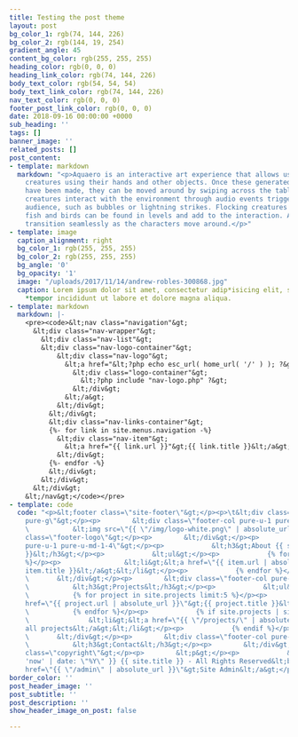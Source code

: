```yaml
---
title: Testing the post theme
layout: post
bg_color_1: rgb(74, 144, 226)
bg_color_2: rgb(144, 19, 254)
gradient_angle: 45
content_bg_color: rgb(255, 255, 255)
heading_color: rgb(0, 0, 0)
heading_link_color: rgb(74, 144, 226)
body_text_color: rgb(54, 54, 54)
body_text_link_color: rgb(74, 144, 226)
nav_text_color: rgb(0, 0, 0)
footer_post_link_color: rgb(0, 0, 0)
date: 2018-09-16 00:00:00 +0000
sub_heading: ''
tags: []
banner_image: ''
related_posts: []
post_content:
- template: markdown
  markdown: "<p>Aquaero is an interactive art experience that allows users to create
    creatures using their hands and other objects. Once these generated creatures
    have been made, they can be moved around by swiping across the table.<br><br>The
    creatures interact with the environment through audio events triggered by the
    audience, such as bubbles or lightning strikes. Flocking creatures such as jellyfish,
    fish and birds can be found in levels and add to the interaction. Audio and Environments
    transition seamlessly as the characters move around.</p>"
- template: image
  caption_alignment: right
  bg_color_1: rgb(255, 255, 255)
  bg_color_2: rgb(255, 255, 255)
  bg_angle: '0'
  bg_opacity: '1'
  image: "/uploads/2017/11/14/andrew-robles-300868.jpg"
  caption: Lorem ipsum dolor sit amet, consectetur adip*isicing elit, sed do eiusmod
    *tempor incididunt ut labore et dolore magna aliqua.
- template: markdown
  markdown: |-
    <pre><code>&lt;nav class="navigation"&gt;
      &lt;div class="nav-wrapper"&gt;
        &lt;div class="nav-list"&gt;
        &lt;div class="nav-logo-container"&gt;
            &lt;div class="nav-logo"&gt;
              &lt;a href="&lt;?php echo esc_url( home_url( '/' ) ); ?&gt;"&gt;
                &lt;div class="logo-container"&gt;
                  &lt;?php include "nav-logo.php" ?&gt;
                &lt;/div&gt;
              &lt;/a&gt;
            &lt;/div&gt;
          &lt;/div&gt;
          &lt;div class="nav-links-container"&gt;
          {%- for link in site.menus.navigation -%}
            &lt;div class="nav-item"&gt;
              &lt;a href="{{ link.url }}"&gt;{{ link.title }}&lt;/a&gt;
            &lt;/div&gt;
          {%- endfor -%}
          &lt;/div&gt;
        &lt;/div&gt;
      &lt;/div&gt;
    &lt;/nav&gt;</code></pre>
- template: code
  code: "<p>&lt;footer class=\"site-footer\"&gt;</p><p>\t&lt;div class=\"container
    pure-g\"&gt;</p><p>        &lt;div class=\"footer-col pure-u-1 pure-u-md-1-4\"&gt;</p><p>
    \           &lt;img src=\"{{ \"/img/logo-white.png\" | absolute_url }}\" alt=\"\"
    class=\"footer-logo\"&gt;</p><p>        &lt;/div&gt;</p><p>        &lt;div class=\"footer-col
    pure-u-1 pure-u-md-1-4\"&gt;</p><p>            &lt;h3&gt;About {{ site.short_title
    }}&lt;/h3&gt;</p><p>            &lt;ul&gt;</p><p>            {% for item in site.menus.footer
    %}</p><p>                &lt;li&gt;&lt;a href=\"{{ item.url | absolute_url }}\"&gt;{{
    item.title }}&lt;/a&gt;&lt;/li&gt;</p><p>            {% endfor %}</p><p>            &lt;/ul&gt;</p><p>
    \       &lt;/div&gt;</p><p>        &lt;div class=\"footer-col pure-u-1 pure-u-md-1-4\"&gt;</p><p>
    \           &lt;h3&gt;Projects&lt;/h3&gt;</p><p>            &lt;ul&gt;</p><p>
    \           {% for project in site.projects limit:5 %}</p><p>                &lt;li&gt;&lt;a
    href=\"{{ project.url | absolute_url }}\"&gt;{{ project.title }}&lt;/a&gt;&lt;/li&gt;</p><p>
    \           {% endfor %}</p><p>            {% if site.projects | size &gt; 5 %}</p><p>
    \               &lt;li&gt;&lt;a href=\"{{ \"/projects/\" | absolute_url }}\"&gt;See
    all projects&lt;/a&gt;&lt;/li&gt;</p><p>            {% endif %}</p><p>            &lt;/ul&gt;</p><p>
    \       &lt;/div&gt;</p><p>        &lt;div class=\"footer-col pure-u-1 pure-u-md-1-4\"&gt;</p><p>
    \           &lt;h3&gt;Contact&lt;/h3&gt;</p><p>        &lt;/div&gt;</p><p>\t&lt;/div&gt;</p><p>\t&lt;div
    class=\"copyright\"&gt;</p><p>        &lt;p&gt;</p><p>            &amp;copy;{{
    'now' | date: \"%Y\" }} {{ site.title }} - All Rights Reserved&lt;br&gt;</p><p>\t\t\t&lt;a
    href=\"{{ \"/admin\" | absolute_url }}\"&gt;Site Admin&lt;/a&gt;</p><p>\t\t&lt;/p&gt;</p><p>\t&lt;/div&gt;</p><p>&lt;/footer&gt;</p>"
border_color: ''
post_header_image: ''
post_subtitle: ''
post_description: ''
show_header_image_on_post: false

---
```

